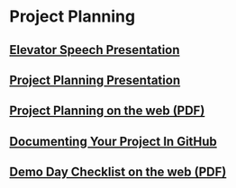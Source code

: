 # Project Planning

## [Elevator Speech Presentation](https://docs.google.com/presentation/d/1RVjPBuB_o5XhuDiq2H-lTmTOPzBk0lyb-WTQaSUsjpQ/edit#slide=id.p)

## [Project Planning Presentation](https://where.matsinet.codes/presentations/project-planning/#/)

## [Project Planning on the web (PDF)](https://github.com/JohanBester/sc-curriculum/blob/master/Week1-ProjectPlanning&CareerMaterials/1.3-ProjectPlanning/Project%20Planning%20SavvyCoders.pdf)

## [Documenting Your Project In GitHub](https://guides.github.com/features/wikis/)

## [Demo Day Checklist on the web (PDF)](https://github.com/JohanBester/sc-curriculum/blob/master/Week1-ProjectPlanning&CareerMaterials/1.3-ProjectPlanning/demo-day-checklist.pdf)
